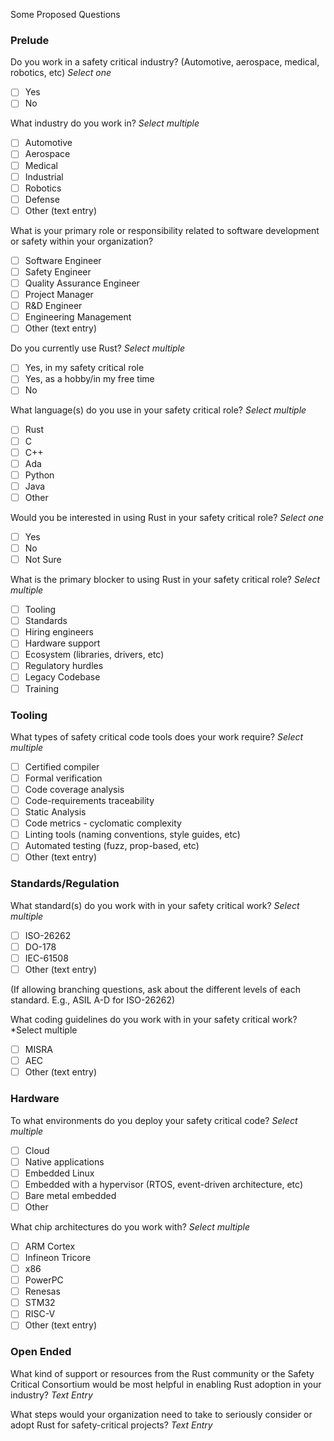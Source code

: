 Some Proposed Questions

### Prelude

Do you work in a safety critical industry? (Automotive, aerospace, medical, robotics, etc)
 *Select one*

- [ ] Yes
- [ ] No

What industry do you work in?
 *Select multiple*

- [ ] Automotive
- [ ] Aerospace
- [ ] Medical
- [ ] Industrial
- [ ] Robotics
- [ ] Defense
- [ ] Other (text entry)

What is your primary role or responsibility related to software development or safety within your organization?

- [ ] Software Engineer
- [ ] Safety Engineer
- [ ] Quality Assurance Engineer
- [ ] Project Manager
- [ ] R&D Engineer
- [ ] Engineering Management
- [ ] Other (text entry)

Do you currently use Rust?
 *Select multiple*

- [ ] Yes, in my safety critical role
- [ ] Yes, as a hobby/in my free time
- [ ] No

What language(s) do you use in your safety critical role?
 *Select multiple*

- [ ] Rust
- [ ] C
- [ ] C++
- [ ] Ada
- [ ] Python
- [ ] Java
- [ ] Other

Would you be interested in using Rust in your safety critical role?
 *Select one*

- [ ] Yes
- [ ] No
- [ ] Not Sure

What is the primary blocker to using Rust in your safety critical role?
 *Select multiple*

- [ ] Tooling
- [ ] Standards
- [ ] Hiring engineers
- [ ] Hardware support
- [ ] Ecosystem (libraries, drivers, etc)
- [ ] Regulatory hurdles
- [ ] Legacy Codebase
- [ ] Training

### Tooling

What types of safety critical code tools does your work require?
 *Select multiple*

- [ ] Certified compiler
- [ ] Formal verification
- [ ] Code coverage analysis
- [ ] Code-requirements traceability
- [ ] Static Analysis
- [ ] Code metrics - cyclomatic complexity
- [ ] Linting tools (naming conventions, style guides, etc)
- [ ] Automated testing (fuzz, prop-based, etc)
- [ ] Other (text entry)

### Standards/Regulation

What standard(s) do you work with in your safety critical work?
 *Select multiple*

- [ ] ISO-26262
- [ ] DO-178
- [ ] IEC-61508
- [ ] Other (text entry)

(If allowing branching questions, ask about the different levels of each standard. E.g., ASIL A-D for ISO-26262)

What coding guidelines do you work with in your safety critical work?
*Select multiple

- [ ] MISRA
- [ ] AEC
- [ ] Other (text entry)

### Hardware

To what environments do you deploy your safety critical code?
 *Select multiple*

- [ ] Cloud
- [ ] Native applications
- [ ] Embedded Linux
- [ ] Embedded with a hypervisor (RTOS, event-driven architecture, etc)
- [ ] Bare metal embedded
- [ ] Other

What chip architectures do you work with?
 *Select multiple*

- [ ] ARM Cortex
- [ ] Infineon Tricore
- [ ] x86
- [ ] PowerPC
- [ ] Renesas
- [ ] STM32
- [ ] RISC-V
- [ ] Other (text entry)

### Open Ended

What kind of support or resources from the Rust community or the Safety Critical Consortium would be most helpful in enabling Rust adoption in your industry?
	*Text Entry*
    
What steps would your organization need to take to seriously consider or adopt Rust for safety-critical projects?
	*Text Entry*
